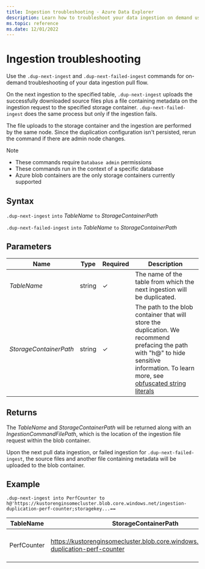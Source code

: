 ```yaml
---
title: Ingestion troubleshooting - Azure Data Explorer
description: Learn how to troubleshoot your data ingestion on demand using .dup-next-ingest and .dup-next-failed-ingest commands.
ms.topic: reference
ms.date: 12/01/2022
---
```


# Ingestion troubleshooting

Use the `.dup-next-ingest` and `.dup-next-failed-ingest` commands for on-demand troubleshooting of your data ingestion pull flow.

On the next ingestion to the specified table, `.dup-next-ingest` uploads the successfully downloaded source files plus a file containing metadata on the ingestion request to the specified storage container. `.dup-next-failed-ingest` does the same process but only if the ingestion fails.

The file uploads to the storage container and the ingestion are performed by the same node. Since the duplication configuration isn't persisted, rerun the command if there are admin node changes.

> [!NOTE]
>
> * These commands require `Database admin` permissions
> * These commands run in the context of a specific database
> * Azure blob containers are the only storage containers currently supported

## Syntax

`.dup-next-ingest` `into` *TableName* `to` *StorageContainerPath*

`.dup-next-failed-ingest` `into` *TableName* `to` *StorageContainerPath*

## Parameters

|Name|Type|Required|Description|
|--|--|--|--|
|*TableName* | string | &check; | The name of the table from which the next ingestion will be duplicated.|
|*StorageContainerPath*| string | &check; | The path to the blob container that will store the duplication. We recommend prefacing the path with "h@" to hide sensitive information. To learn more, see [obfuscated string literals](../../query/scalar-data-types/string.md#obfuscated-string-literals)|

## Returns

The *TableName* and *StorageContainerPath* will be returned along with an *IngestionCommandFilePath*, which is the location of the ingestion file request within the blob container.

Upon the next pull data ingestion, or failed ingestion for `.dup-next-failed-ingest`, the source files and another file containing metadata will be uploaded to the blob container.

## Example

```kusto
.dup-next-ingest into PerfCounter to h@'https://kustorenginsomecluster.blob.core.windows.net/ingestion-duplication-perf-counter;storagekey...==
```

|TableName|StorageContainerPath|IngestionCommandFilePath|
|--|--|--|
|PerfCounter|https://kustorenginsomecluster.blob.core.windows.net/ingestion-duplication-perf-counter|ingestionrequest-KustoEH-PerfCounter-083736db-8cf7-4166-85fd-74ef54e491d1|

